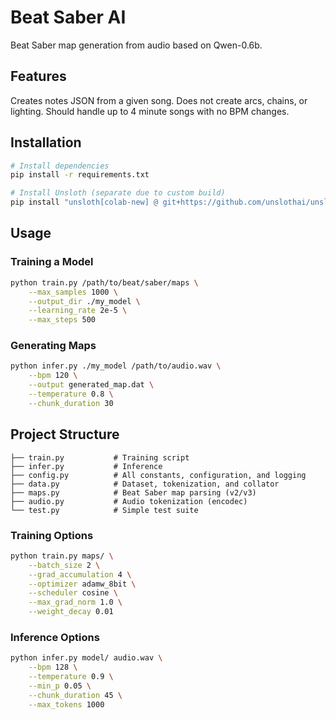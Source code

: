 # Beat Saber AI

Beat Saber map generation from audio based on Qwen-0.6b.

## Features

Creates notes JSON from a given song. Does not create arcs, chains, or lighting. Should handle up to 4 minute songs with no BPM changes.

## Installation

```bash
# Install dependencies
pip install -r requirements.txt

# Install Unsloth (separate due to custom build)
pip install "unsloth[colab-new] @ git+https://github.com/unslothai/unsloth.git"
```

## Usage

### Training a Model

```bash
python train.py /path/to/beat/saber/maps \
    --max_samples 1000 \
    --output_dir ./my_model \
    --learning_rate 2e-5 \
    --max_steps 500
```

### Generating Maps

```bash
python infer.py ./my_model /path/to/audio.wav \
    --bpm 120 \
    --output generated_map.dat \
    --temperature 0.8 \
    --chunk_duration 30
```

## Project Structure

```
├── train.py           # Training script
├── infer.py           # Inference
├── config.py          # All constants, configuration, and logging
├── data.py            # Dataset, tokenization, and collator
├── maps.py            # Beat Saber map parsing (v2/v3)
├── audio.py           # Audio tokenization (encodec)
└── test.py            # Simple test suite
```

### Training Options

```bash
python train.py maps/ \
    --batch_size 2 \
    --grad_accumulation 4 \
    --optimizer adamw_8bit \
    --scheduler cosine \
    --max_grad_norm 1.0 \
    --weight_decay 0.01
```

### Inference Options

```bash
python infer.py model/ audio.wav \
    --bpm 128 \
    --temperature 0.9 \
    --min_p 0.05 \
    --chunk_duration 45 \
    --max_tokens 1000
```
